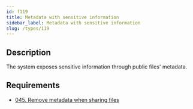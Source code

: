 ```yaml
---
id: f119
title: Metadata with sensitive information
sidebar_label: Metadata with sensitive information
slug: /types/119
---
```


## Description

The system exposes sensitive information
through public files' metadata.

## Requirements

- [045. Remove metadata when sharing files](/criteria/files/045)
